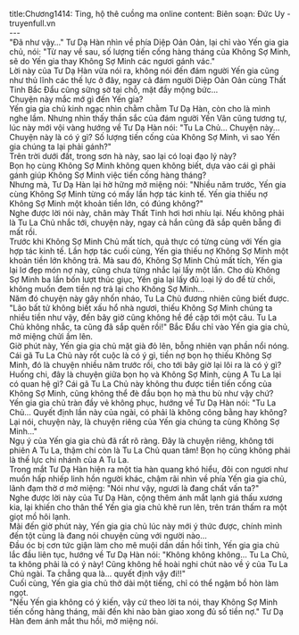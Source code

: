 title:Chương1414: Ting, hộ thê cuồng ma online
content:
Biên soạn: Đức Uy - truyenfull.vn<br>---<br>"Đã như vậy…" Tư Dạ Hàn nhìn về phía Diệp Oản Oản, lại chỉ vào Yến gia gia chủ, nói: "Từ nay về sau, số lượng tiến cống hàng tháng của Không Sợ Minh, sẽ do Yến gia thay Không Sợ Minh các ngươi gánh vác."<br>Lời này của Tư Dạ Hàn vừa nói ra, không nói đến đám người Yến gia cũng như thủ lĩnh các thế lực ở đây, ngay cả đám người Diệp Oản Oản cùng Thất Tinh Bắc Đẩu cũng sững sờ tại chỗ, mặt đầy mộng bức...<br>Chuyện này mắc mớ gì đến Yến gia?<br>Yến gia gia chủ kinh ngạc nhìn chằm chằm Tư Dạ Hàn, còn cho là mình nghe lầm. Nhưng nhìn thấy thần sắc của đám người Yến Vân cũng tương tự, lúc này mới vội vàng hướng về Tư Dạ Hàn nói: "Tu La Chủ... Chuyện này... Chuyện này là có ý gì? Số lượng tiến cống của Không Sợ Minh, vì sao Yến gia chúng ta lại phải gánh?"<br>Trên trời dưới đất, trong sơn hà này, sao lại có loại đạo lý này?<br>Bọn họ cùng Không Sợ Minh không quen không biết, dựa vào cái gì phải gánh giúp Không Sợ Minh việc tiến cống hàng tháng?<br>Nhưng mà, Tư Dạ Hàn lại hờ hững mở miệng nói: "Nhiều năm trước, Yến gia cùng Không Sợ Minh từng có mấy lần hợp tác kinh tế. Yến gia thiếu nợ Không Sợ Minh một khoản tiền lớn, có đúng không?"<br>Nghe được lời nói này, chân mày Thất Tinh hơi hơi nhíu lại. Nếu không phải là Tu La Chủ nhắc tới, chuyện này, ngay cả hắn cũng đã sắp quên bẵng đi mất rồi.<br>Trước khi Không Sợ Minh Chủ mất tích, quả thực có từng cùng với Yến gia hợp tác kinh tế. Lần hợp tác cuối cùng, Yến gia thiếu nợ Không Sợ Minh một khoản tiền lớn không trả. Mà sau đó, Không Sợ Minh Chủ mất tích, Yến gia lại lơ đẹp món nợ này, cũng chưa từng nhắc lại lấy một lần. Cho dù Không Sợ Minh ba lần bốn lượt thúc giục, Yến gia lại lấy đủ loại lý do để từ chối, không muốn đem tiền nợ trả lại cho Không Sợ Minh...<br>Năm đó chuyện này gây nhốn nháo, Tu La Chủ đương nhiên cũng biết được.<br>"Lão bất tử không biết xấu hổ nhà ngươi, thiếu Không Sợ Minh chúng ta nhiều tiền như vậy, đến bây giờ cũng không hề đề cập tới một câu. Tu La Chủ không nhắc, ta cũng đã sắp quên rồi!" Bắc Đẩu chỉ vào Yến gia gia chủ, mở miệng chửi ầm lên.<br>Giờ phút này, Yến gia gia chủ mặt già đỏ lên, bỗng nhiên vạn phần nổi nóng. Cái gã Tu La Chủ này rốt cuộc là có ý gì, tiền nợ bọn họ thiếu Không Sợ Minh, đó là chuyện nhiều năm trước rồi, cho tới bây giờ lại lôi ra là có ý gì?<br>Huống chi, đây là chuyện giữa bọn họ và Không Sợ Minh, cùng A Tu La lại có quan hệ gì? Cái gã Tu La Chủ này không thu được tiền tiến cống của Không Sợ Minh, cũng không thể đè đầu bọn họ mà thu bù như vậy chứ?<br>Yến gia gia chủ tràn đầy vẻ không phục, hướng về Tư Dạ Hàn nói: "Tu La Chủ... Quyết định lần này của ngài, có phải là không công bằng hay không? Lại nói, chuyện này, là chuyện riêng của Yến gia chúng ta cùng Không Sợ Minh…"<br>Ngụ ý của Yến gia gia chủ đã rất rõ ràng. Đây là chuyện riêng, không tới phiên A Tu La, thậm chí còn là Tu La Chủ quan tâm! Bọn họ cũng không phải là thế lực chi nhánh của A Tu La.<br>Trong mắt Tư Dạ Hàn hiện ra một tia hàn quang khó hiểu, đôi con ngươi như muốn hấp nhiếp linh hồn người khác, chậm rãi nhìn về phía Yến gia gia chủ, lãnh đạm thờ ơ mở miệng: "Nói như vậy, ngươi là đang chất vấn ta?"<br>Nghe được lời này của Tư Dạ Hàn, cộng thêm ánh mắt lạnh giá thấu xương kia, lại khiến cho thân thể Yến gia gia chủ khẽ run lên, trên trán thấm ra một giọt mồ hôi lạnh.<br>Mãi đến giờ phút này, Yến gia gia chủ lúc này mới ý thức được, chính mình đến tột cùng là đang nói chuyện cùng với người nào...<br>Đầu óc bị cơn tức giận làm cho mê muội dần dần hồi tỉnh, Yến gia gia chủ lắc đầu liên tục, hướng về Tư Dạ Hàn nói: "Không không không... Tu La Chủ, ta không phải là có ý này! Cũng không hề hoài nghi chút nào về ý của Tu La Chủ ngài. Ta chẳng qua là... quyết định vậy đi!!"<br>Cuối cùng, Yến gia gia chủ thở dài một tiếng, chỉ có thể ngậm bồ hòn làm ngọt.<br>"Nếu Yến gia không có ý kiến, vậy cứ theo lời ta nói, thay Không Sợ Minh tiến cống hàng tháng, mãi đến khi nào bàn giao xong đủ số tiền nợ." Tư Dạ Hàn đem ánh mắt thu hồi, mở miệng nói.